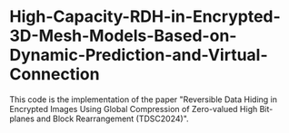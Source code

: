 # High-Capacity-RDH-in-Encrypted-3D-Mesh-Models-Based-on-Dynamic-Prediction-and-Virtual-Connection
This code is the implementation of the paper "Reversible Data Hiding in Encrypted Images Using Global Compression of Zero-valued High Bit-planes and Block Rearrangement (TDSC2024)".
